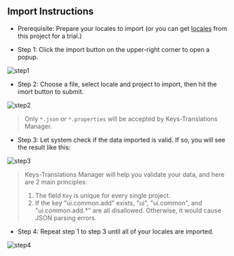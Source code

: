 ## Import Instructions

* Prerequisite: Prepare your locales to import (or you can get [locales](https://github.com/chejen/keys-translations-manager/tree/master/public/locale) from this project for a trial.)

* Step 1: Click the import button on the upper-right corner to open a popup.

![step1](https://cloud.githubusercontent.com/assets/14872888/15715061/aabc8a86-284f-11e6-88f1-4d7bcf19a52f.png)

* Step 2: Choose a file, select locale and project to import, then hit the imort button to submit.

![step2](https://cloud.githubusercontent.com/assets/14872888/15712844/7a88a61e-2846-11e6-9204-24e1b01ffd68.png)

> Only `*.json` or `*.properties` will be accepted by Keys-Translations Manager.

* Step 3: Let system check if the data imported is valid. If so, you will see the result like this:

![step3](https://cloud.githubusercontent.com/assets/14872888/15712846/7a8d0d80-2846-11e6-983a-8ddf0b033117.png)

> Keys-Translations Manager will help you validate your data, and here are 2 main principles:
> 1. The field `Key` is unique for every single project.
> 2. If the key "ui.common.add" exists, "ui", "ui.common", and "ui.common.add.*" are all disallowed. Otherwise, it would cause JSON parsing errors.

* Step 4: Repeat step 1 to step 3 until all of your locales are imported.

![step4](https://cloud.githubusercontent.com/assets/14872888/15712845/7a8be41e-2846-11e6-9a74-e1dc744a9107.png)
